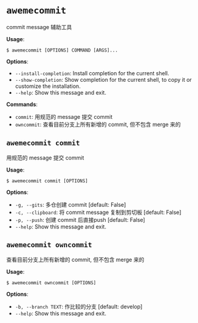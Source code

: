# `awemecommit`

commit message 辅助工具

**Usage**:

```console
$ awemecommit [OPTIONS] COMMAND [ARGS]...
```

**Options**:

* `--install-completion`: Install completion for the current shell.
* `--show-completion`: Show completion for the current shell, to copy it or customize the installation.
* `--help`: Show this message and exit.

**Commands**:

* `commit`: 用规范的 message 提交 commit
* `owncommit`: 查看目前分支上所有新增的 commit, 但不包含 merge 来的

## `awemecommit commit`

用规范的 message 提交 commit

**Usage**:

```console
$ awemecommit commit [OPTIONS]
```

**Options**:

* `-g, --gits`: 多仓创建 commit  [default: False]
* `-c, --clipboard`: 将 commit message 复制到剪切板  [default: False]
* `-p, --push`: 创建 commit 后直接push  [default: False]
* `--help`: Show this message and exit.

## `awemecommit owncommit`

查看目前分支上所有新增的 commit, 但不包含 merge 来的

**Usage**:

```console
$ awemecommit owncommit [OPTIONS]
```

**Options**:

* `-b, --branch TEXT`: 作比较的分支  [default: develop]
* `--help`: Show this message and exit.
